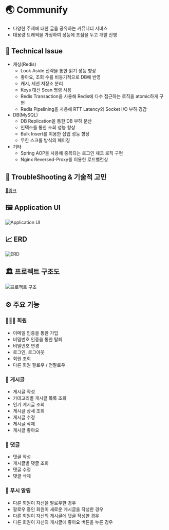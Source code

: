 # 🌏 Communify

- 다양한 주제에 대한 글을 공유하는 커뮤니티 서비스
- 대용량 트래픽을 가정하여 성능에 초점을 두고 개발 진행

## 🎯 Technical Issue

- 캐싱(Redis)
  - Look Aside 전략을 통한 읽기 성능 향상
  - 좋아요, 조회 수를 비동기적으로 DB에 반영
  - 캐시, 세션 저장소 분리
  - Keys 대신 Scan 명령 사용
  - Redis Transaction을 사용해 Redis에 다수 접근하는 로직을 atomic하게 구현
  - Redis Pipelining을 사용해 RTT Latency와 Socket I/O 부하 경감
- DB(MySQL)
  - DB Replication을 통한 DB 부하 분산
  - 인덱스를 통한 조회 성능 향상
  - Bulk Insert를 이용한 삽입 성능 향상
  - 무한 스크롤 방식의 페이징
- 기타
  - Spring AOP을 사용해 중복되는 로그인 체크 로직 구현
  - Nginx Reversed-Proxy를 이용한 로드밸런싱

## 🤔 TroubleShooting & 기술적 고민
[🔗링크](https://github.com/steve7867/Communify/wiki/%F0%9F%A4%94-TroubleShooting-&-%EA%B8%B0%EC%88%A0%EC%A0%81-%EA%B3%A0%EB%AF%BC)

## 🖼️ Application UI

![Application UI](https://github.com/user-attachments/assets/8677fa61-ad06-42d4-9935-0ac33d642ed6)

## 📈 ERD

![ERD](https://github.com/user-attachments/assets/999c1367-aca2-468d-bb86-44c0d12e629e)

## 🏛️ 프로젝트 구조도

![프로젝트 구조](https://github.com/user-attachments/assets/b2198273-8dec-45ed-9ab4-1de19aac7641)

## ⚙️ 주요 기능

### 🙋🏻‍♂️ 회원

- 이메일 인증을 통한 가입
- 비밀번호 인증을 통한 탈퇴
- 비밀번호 변경
- 로그인, 로그아웃
- 회원 조회
- 다른 회원 팔로우 / 언팔로우

### 📝 게시글

- 게시글 작성
- 카테고리별 게시글 목록 조회
- 인기 게시글 조회
- 게시글 상세 조회
- 게시글 수정
- 게시글 삭제
- 게시글 좋아요

### 💬 댓글

- 댓글 작성
- 게시글별 댓글 조회
- 댓글 수정
- 댓글 삭제

### 🔔 푸시 알림

- 다른 회원이 자신을 팔로우한 경우
- 팔로우 중인 회원이 새로운 게시글을 작성한 경우
- 다른 회원이 자신의 게시글에 댓글 작성한 경우
- 다른 회원이 자신의 게시글에 좋아요 버튼을 누른 경우
